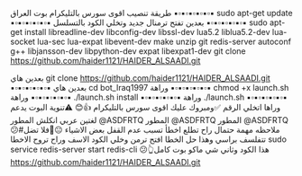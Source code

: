 طريقة تنصيب اقوى سورس بالتليكرام بوت العراق 
▪️▫️▪️▫️▪️▫️▪️▫️▪️▫️▪️
sudo apt-get update 
▪️▫️▪️▫️▪️▫️▪️▫️▪️▫️▪️
بعدين تفتح ترمنال جديد وتخلي الكود بالتسلسل 
▪️▫️▪️▫️▪️▫️▪️▫️▪️▫️▪️
sudo apt-get install libreadline-dev libconfig-dev libssl-dev lua5.2 liblua5.2-dev lua-socket lua-sec lua-expat libevent-dev make unzip git redis-server autoconf g++ libjansson-dev libpython-dev expat libexpat1-dev
git clone https://github.com/haider1121/HAIDER_ALSAADI.git

بعدين هاي 
git clone https://github.com/haider1121/HAIDER_ALSAADI.git
▪️▫️▪️▫️▪️▫️▪️▫️▪️▫️▪️
بعدين هاي 
cd bot_Iraq1997
وراهة
▪️▫️▪️▫️▪️▫️▪️▫️▪️▫️▪️
chmod +x launch.sh
وراهة
▪️▫️▪️▫️▪️▫️▪️▫️▪️▫️▪️
./launch.sh install
▪️▫️▪️▫️▪️▫️▪️▫️▪️▫️▪️
وراهة 
./launch.sh
▪️▫️▪️▫️▪️▫️▪️▫️▪️▫️▪️
وراها اتخلي الرقم ✅ومبروك عليك اقوى سورس بالتليكرام 👍😊
⚠️تنوية البوت يدعم لغتين عربي انكلش
المطور @ASDFRTQ
المطور @ASDFRTQ
المطور @ASDFRTQ
😕#ملاحظه مهمة حتمال راح تطلع اخطأ تسبب عدم القفل بعض الاشياء
😐🌝فلا تضل تتفلسف براسي وهذا حل الخطا افتح ترمن وخلي الكود الاسف وراح تروح الاخطا
sudo service redis-server start
redis-cli
😕👆هذا الكود وثاني شي ماكو بوت كامل
https://github.com/haider1121/HAIDER_ALSAADI.git
